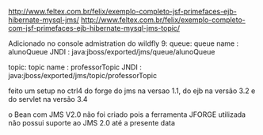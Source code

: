 http://www.feltex.com.br/felix/exemplo-completo-jsf-primefaces-ejb-hibernate-mysql-jms/
http://www.feltex.com.br/felix/exemplo-completo-com-jsf-primefaces-ejb-hibernate-mysql-jms-topic/

Adicionado no console admistration do wildfly 9: 
queue: 
queue name : alunoQueue
JNDI       : java:jboss/exported/jms/queue/alunoQueue

topic:
topic name : professorTopic
JNDI       : java:jboss/exported/jms/topic/professorTopic

feito um setup no ctrl4 do forge do jms na versao 1.1, do ejb na versão 3.2 e do servlet na versão 3.4

o Bean com JMS V2.0 não foi criado pois a ferramenta JFORGE utilizada não possui suporte ao JMS 2.0 até a presente data